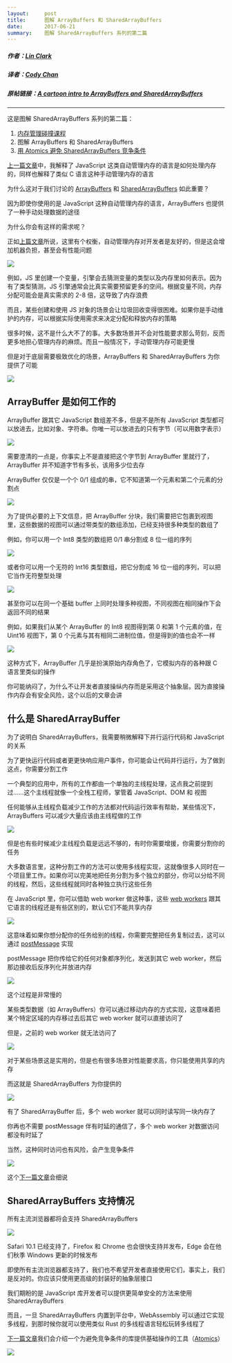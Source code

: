 ```yaml
---
layout:     post
title:      图解 ArrayBuffers 和 SharedArrayBuffers
date:       2017-06-21
summary:    图解 SharedArrayBuffers 系列的第二篇
---
```


##### 作者：[Lin Clark](https://code-cartoons.com/)
##### 译者：[Cody Chan](https://int64ago.org/)

##### 原帖链接：[A cartoon intro to ArrayBuffers and SharedArrayBuffers](https://hacks.mozilla.org/2017/06/a-cartoon-intro-to-arraybuffers-and-sharedarraybuffers/)

---

这是图解 SharedArrayBuffers 系列的第二篇：
 1. [内存管理碰撞课程][1]
 2. 图解 ArrayBuffers 和 SharedArrayBuffers
 3. [用 Atomics 避免 SharedArrayBuffers 竞争条件][2]

[上一篇文章][3]中，我解释了 JavaScript 这类自动管理内存的语言是如何处理内存的，同样也解释了类似 C 语言这种手动管理内存的语言

为什么这对于我们讨论的 [ArrayBuffers][4] 和 [SharedArrayBuffers][5] 如此重要？

因为即使你使用的是 JavaScript 这种自动管理内存的语言，ArrayBuffers 也提供了一种手动处理数据的途径

为什么你会有这样的需求呢？

正如[上篇文章][6]所说，这里有个权衡，自动管理内存对开发者是友好的，但是这会增加机器负担，甚至会有性能问题

![][7]

例如，JS 里创建一个变量，引擎会去猜测变量的类型以及内存里如何表示。因为有了类型猜测，JS 引擎通常会比真实需要预留更多的空间。根据变量不同，内存分配可能会是真实需求的 2-8 倍，这导致了内存浪费

而且，某些创建和使用 JS 对象的场景会让垃圾回收变得很困难。如果你是手动维护的内存，可以根据实际使用需求来决定分配和释放内存的策略

很多时候，这不是什么大不了的事。大多数场景并不会对性能要求那么苛刻，反而更多地担心管理内存的麻烦。而且一般情况下，手动管理内存可能更慢

但是对于底层需要极致优化的场景，ArrayBuffers 和 SharedArrayBuffers 为你提供了可能

![][8]

## ArrayBuffer 是如何工作的

ArrayBuffer 跟其它 JavaScript 数组差不多，但是不是所有 JavaScript 类型都可以放进去，比如对象、字符串。你唯一可以放进去的只有字节（可以用数字表示）

![][9]

需要澄清的一点是，你事实上不是直接把这个字节到 ArrayBuffer 里就行了，ArrayBuffer 并不知道字节有多长，该用多少位去存

ArrayBuffer 仅仅是一个个 0/1 组成的串，它不知道第一个元素和第二个元素的分割点

![][10]

为了提供必要的上下文信息，把 ArrayBuffer 分块，我们需要把它包裹到视图里，这些数据的视图可以通过带类型的数组添加，已经支持很多种类型的数组了

例如，你可以用一个 Int8 类型的数组把 0/1 串分割成 8 位一组的序列

![][11]

或者你可以用一个无符的 Int16 类型数组，把它分割成 16 位一组的序列，可以把它当作无符整型处理

![][12]

甚至你可以在同一个基础 buffer 上同时处理多种视图，不同视图在相同操作下会返回不同的结果

例如，如果我们从某个 ArrayBuffer 的 Int8 视图得到第 0 和第 1 个元素的值，在 Uint16 视图下，第 0 个元素与其有相同二进制位值，但是得到的值也会不一样

![][13]

这种方式下，ArrayBuffer 几乎是扮演原始内存角色了，它模拟内存的各种跟 C 语言里类似的操作

你可能纳闷了，为什么不让开发者直接操纵内存而是采用这个抽象层。因为直接操作内存会有安全风险，这个以后的文章会讲

## 什么是 SharedArrayBuffer

为了说明白 SharedArrayBuffers，我需要稍微解释下并行运行代码和 JavaScript 的关系

为了更快运行代码或者更更快响应用户事件，你可能会让代码并行运行，为了做到这点，你需要分割工作

一个典型的应用中，所有的工作都由一个单独的主线程处理，这点我之前提到过……这个主线程就像一个全栈工程师，掌管着 JavaScript、DOM 和 视图

任何能够从主线程负载减少工作的方法都对代码运行效率有帮助，某些情况下，ArrayBuffers 可以减少大量应该由主线程做的工作

![][14]

但是也有些时候减少主线程负载是远远不够的，有时你需要增援，你需要分割你的任务

大多数语言里，这种分割工作的方法可以使用多线程实现，这就像很多人同时在一个项目里工作。如果你可以完美地把任务分割为多个独立的部分，你可以分给不同的线程，然后，这些线程就同时各种独立执行这些任务

在 JavaScript 里，你可以借助 web worker 做这种事，这些 [web workers][15] 跟其它语言的线程还是有些区别的，默认它们不能共享内存

![][16]

这意味着如果你想分配你的任务给别的线程，你需要完整把任务复制过去，这可以通过 [postMessage][17] 实现

postMessage 把你传给它的任何对象都序列化，发送到其它 web worker，然后那边接收后反序列化并放进内存

![][18]

这个过程是非常慢的

某些类型数据（如 ArrayBuffers）你可以通过移动内存的方式实现，这意味着把某个特定区域的内存移过去后其它 web worker 就可以直接访问了

但是，之前的 web worker 就无法访问了

![][19]

对于某些场景这是实用的，但是也有很多场景对性能要求高，你只能使用共享的内存

而这就是 SharedArrayBuffers 为你提供的

![][20]

有了 SharedArrayBuffer 后，多个 web worker 就可以同时读写同一块内存了

你再也不需要 postMessage 伴有时延的通信了，多个 web worker 对数据访问都没有时延了

当然，这种同时访问也有风险，会产生竞争条件

![][21]

这个[下一篇文章][2]会细说

## SharedArrayBuffers 支持情况

所有主流浏览器都将会支持 SharedArrayBuffers

![][22]

Safari 10.1 已经支持了，Firefox 和 Chrome 也会很快支持并发布，Edge 会在他们秋季 Windows 更新的时候发布

即使所有主流浏览器都支持了，我们也不希望开发者直接使用它们，事实上，我们是反对的。你应该只使用更高级的封装好的抽象层接口

我们期盼的是 JavaScript 库开发者可以提供更简单安全的方法来使用 SharedArrayBuffers

而且，一旦 SharedArrayBuffers 内置到平台中，WebAssembly 可以通过它实现多线程，到那时候你就可以使用类似 Rust 的多线程语言轻松玩转多线程了

[下一篇文章][23]我们会介绍一个为避免竞争条件的库提供基础操作的工具（[Atomics][24]）

![][25]


  [1]: https://int64ago.org/2017/06/21/内存管理碰撞课程/
  [2]: https://int64ago.org/2017/06/21/用-Atomics-避免-SharedArrayBuffers-竞争条件/
  [3]: https://int64ago.org/2017/06/21/内存管理碰撞课程/
  [4]: https://developer.mozilla.org/en-US/docs/Web/JavaScript/Reference/Global_Objects/ArrayBuffer
  [5]: https://developer.mozilla.org/en-US/docs/Web/JavaScript/Reference/Global_Objects/SharedArrayBuffer
  [6]: https://int64ago.org/2017/06/21/内存管理碰撞课程/
  [7]: https://cdn.int64ago.org/egh86ar2.png
  [8]: https://cdn.int64ago.org/howd3ymn.png
  [9]: https://cdn.int64ago.org/aki3zrxf.png
  [10]: https://cdn.int64ago.org/u34s6ku.png
  [11]: https://cdn.int64ago.org/eeju5fw6.png
  [12]: https://cdn.int64ago.org/h56rhd5j.png
  [13]: https://cdn.int64ago.org/llwasvia.png
  [14]: https://cdn.int64ago.org/qkodaaqi.png
  [15]: https://developer.mozilla.org/en-US/docs/Web/API/Web_Workers_API/Using_web_workers
  [16]: https://cdn.int64ago.org/e68b0vad.png
  [17]: https://developer.mozilla.org/en-US/docs/Web/API/Worker/postMessage
  [18]: https://cdn.int64ago.org/blehepo.png
  [19]: https://cdn.int64ago.org/ngu33a1b.png
  [20]: https://cdn.int64ago.org/avi9ufo9.png
  [21]: https://cdn.int64ago.org/bp8oj22n.png
  [22]: https://cdn.int64ago.org/qx8jhl1d.png
  [23]: https://int64ago.org/2017/06/21/用-Atomics-避免-SharedArrayBuffers-竞争条件/
  [24]: https://developer.mozilla.org/en-US/docs/Web/JavaScript/Reference/Global_Objects/Atomics
  [25]: https://cdn.int64ago.org/l5qu7huq.png
